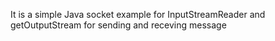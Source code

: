 It  is a simple Java socket example for InputStreamReader and getOutputStream  for  sending  and receving  message
